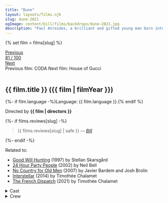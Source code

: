 ```yaml
---
title: "Dune"
layout: layouts/films.njk
slug: dune-2021
ogImage: content/bill/films/backdrops/dune-2021.jpg
description: "Paul Atreides, a brilliant and gifted young man born into a great destiny beyond his understanding, must travel to the most dangerous planet in the universe to ensure the future of his family and his people. As malevolent forces explode into conflict over the planet's exclusive supply of the most precious resource in existence-a commodity capable of unlocking humanity's greatest potential-only those who can conquer their fear will survive."
---
```


{% set film = films[slug] %}

<nav class="films">
  <div class="prev">
    <a href="../coda-2021"><i class="fa-solid fa-chevron-left fa-xs"></i> Previous</a>
  </div>
  <div>
    <a class="simple" href="../">81 / 100</a>
  </div>
  <div class="next">
    <a href="../house-of-gucci-2021">Next <i class="fa-solid fa-chevron-right fa-xs"></i></a>
  </div>
  <div class="hint">
    <span class="prev-hint">
      <span class="sr-only">Previous film:</span>
      CODA
    </span>
    <span class="next-hint">
      <span class="sr-only">Next film:</span>
      House of Gucci
    </span>
  </div>
</nav>

<article class="film slug-dune-2021">
  <div class="backdrop-and-poster">
    <img class="poster" src="../films/posters/{{ slug }}.jpg" alt="">
    <img class="backdrop" src="../films/backdrops/{{ slug }}.jpg" alt="">
  </div>

  <h1>{{ film.title }} ({{ film | filmYear }})</h1>

  <p>
    {%- if film.language -%}Language: {{ film.language }}.{% endif %}
    
  </p>

  <p class="director">
    Directed by <strong>{{ film | directors }}</strong>
  </p>

  {%- if films.reviews[slug] -%}
    <blockquote> 
      {{ films.reviews[slug] | safe }} <em>—&nbsp;<a href="/bill">Bill</a></em>
    </blockquote> 
  {%- endif -%}

  <p class="related-films">Related to:</p>
  <ul class="related-films">
  <li><a href="../good-will-hunting-1997">Good Will Hunting</a> (1997) by Stellan Skarsgård</li>
<li><a href="../24-hour-party-people-2002">24 Hour Party People</a> (2002) by Neil Bell</li>
<li><a href="../no-country-for-old-men-2007">No Country for Old Men</a> (2007) by Javier Bardem and Josh Brolin</li>
<li><a href="../interstellar-2014">Interstellar</a> (2014) by Timothée Chalamet</li>
<li><a href="../the-french-dispatch-2021">The French Dispatch</a> (2021) by Timothée Chalamet</li>
  </ul>

  <section class="film-detail">
    <div>
      <details>
        <summary>
          <i class="fa-solid fa-masks-theater"></i>
          Cast
        </summary>
        <ul>
          {%- for cast in film.credits.cast -%}
            <li>
              {{ cast.name }} as <em>{{ cast.character }}</em>
            </li>
          {%- endfor -%}
        </ul>
      </details>
      <details>
        <summary>
          <i class="fa-solid fa-clapperboard"></i>
          Crew
        </summary>
        <ul>
          {%- for crew in film.credits.crew -%}
            <li>
              {{ crew.name }} &mdash; <em>{{ crew.job }}</em>
            </li>
          {%- endfor -%}
        </ul>
      </details>
    </div>
  </section>
</article>
